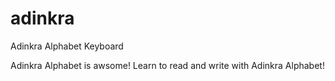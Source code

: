 # adinkra
Adinkra Alphabet Keyboard

Adinkra Alphabet is awsome!
Learn to read and write with Adinkra Alphabet!
